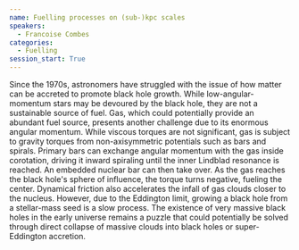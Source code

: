 ```yaml
---
name: Fuelling processes on (sub-)kpc scales
speakers:
  - Francoise Combes
categories:
  - Fuelling
session_start: True
---
```


Since the 1970s, astronomers have struggled with the issue of how matter
can be accreted to promote black hole growth. While low-angular-momentum
stars may be devoured by the black hole, they are not a sustainable source
of fuel. Gas, which could potentially provide an abundant fuel source,
presents another challenge due to its enormous angular momentum.
While viscous torques are not significant, gas is subject to gravity torques
from non-axisymmetric potentials such as bars and spirals. Primary bars
can exchange angular momentum with the gas inside corotation, driving
it inward spiraling until the inner Lindblad resonance is reached.
An embedded nuclear bar can then take over. As the gas reaches the black
hole's sphere of influence, the torque turns negative, fueling the center.
Dynamical friction also accelerates the infall of gas clouds closer to
the nucleus. However, due to the Eddington limit, growing a black hole from
a stellar-mass seed is a slow process. The existence of very massive black
holes in the early universe remains a puzzle that could potentially be
solved through direct collapse of massive clouds into black holes or
super-Eddington accretion.